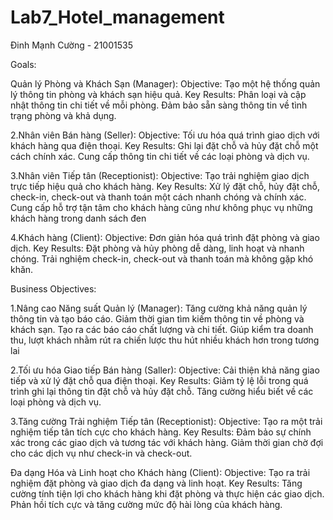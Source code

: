 # Lab7_Hotel_management
Đinh Mạnh Cường - 21001535

Goals:

Quản lý Phòng và Khách Sạn (Manager):
Objective: Tạo một hệ thống quản lý thông tin phòng và khách sạn hiệu quả.
Key Results:
Phân loại và cập nhật thông tin chi tiết về mỗi phòng.
Đảm bảo sẵn sàng thông tin về tình trạng phòng và khả dụng.

2.Nhân viên Bán hàng (Seller):
Objective: Tối ưu hóa quá trình giao dịch với khách hàng qua điện thoại.
Key Results:
Ghi lại đặt chỗ và hủy đặt chỗ một cách chính xác.
Cung cấp thông tin chi tiết về các loại phòng và dịch vụ.

3.Nhân viên Tiếp tân (Receptionist):
Objective: Tạo trải nghiệm giao dịch trực tiếp hiệu quả cho khách hàng.
Key Results:
Xử lý đặt chỗ, hủy đặt chỗ, check-in, check-out và thanh toán một cách nhanh chóng và chính xác.
Cung cấp hỗ trợ tận tâm cho khách hàng cũng như không phục vụ những khách hàng trong danh sách đen

4.Khách hàng (Client):
Objective: Đơn giản hóa quá trình đặt phòng và giao dịch.
Key Results:
Đặt phòng và hủy phòng dễ dàng, linh hoạt và nhanh chóng.
Trải nghiệm check-in, check-out và thanh toán mà không gặp khó khăn.


Business Objectives:

1.Nâng cao Năng suất Quản lý (Manager):
Tăng cường khả năng quản lý thông tin và tạo báo cáo.
Giảm thời gian tìm kiếm thông tin về phòng và khách sạn.
Tạo ra các báo cáo chất lượng và chi tiết.
Giúp kiểm tra doanh thu, lượt khách nhằm rút ra chiến lược thu hút nhiều khách hơn trong tương lai


2.Tối ưu hóa Giao tiếp Bán hàng (Saller):
Objective: Cải thiện khả năng giao tiếp và xử lý đặt chỗ qua điện thoại.
Key Results:
Giảm tỷ lệ lỗi trong quá trình ghi lại thông tin đặt chỗ và hủy đặt chỗ.
Tăng cường hiểu biết về các loại phòng và dịch vụ.


3.Tăng cường Trải nghiệm Tiếp tân (Receptionist):
Objective: Tạo ra một trải nghiệm tiếp tân tích cực cho khách hàng.
Key Results:
Đảm bảo sự chính xác trong các giao dịch và tương tác với khách hàng.
Giảm thời gian chờ đợi cho các dịch vụ như check-in và check-out.

Đa dạng Hóa và Linh hoạt cho Khách hàng (Client):
Objective: Tạo ra trải nghiệm đặt phòng và giao dịch đa dạng và linh hoạt.
Key Results:
Tăng cường tính tiện lợi cho khách hàng khi đặt phòng và thực hiện các giao dịch.
Phản hồi tích cực và tăng cường mức độ hài lòng của khách hàng.
